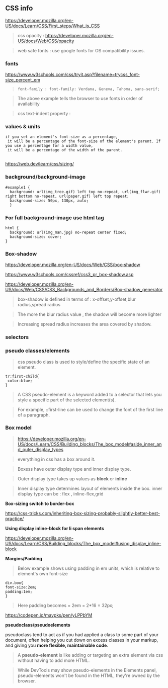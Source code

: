 ## CSS info

https://developer.mozilla.org/en-US/docs/Learn/CSS/First_steps/What_is_CSS

> css opacity : https://developer.mozilla.org/en-US/docs/Web/CSS/opacity

> web safe fonts : use google fonts for OS compatibility issues.

### fonts

https://www.w3schools.com/css/tryit.asp?filename=trycss_font-size_percent_em

> `font-family : font-family: Verdana, Geneva, Tahoma, sans-serif;` 

> The above example tells the browser to use fonts in order of availability

>  css text-indent property : 

### values & units
```  
if you set an element's font-size as a percentage, 
 it will be a percentage of the font-size of the element's parent. If you use a percentage for a width value, 
 it will be a percentage of the width of the parent.
 
 ```
 
 https://web.dev/learn/css/sizing/

### background/background-image

```
#example1 {
  background: url(img_tree.gif) left top no-repeat, url(img_flwr.gif) right bottom no-repeat, url(paper.gif) left top repeat;
  background-size: 50px, 130px, auto;
  }

```


### For full background-image use html tag

```
html { 
  background: url(img_man.jpg) no-repeat center fixed; 
  background-size: cover;
}

```

### Box-shadow

https://developer.mozilla.org/en-US/docs/Web/CSS/box-shadow

https://www.w3schools.com/cssref/css3_pr_box-shadow.asp

https://developer.mozilla.org/en-US/docs/Web/CSS/CSS_Backgrounds_and_Borders/Box-shadow_generator

>box-shadow is defined in terms of : x-offset,y-offset,blur radius,spread radius

> The more the blur radius value , the shadow will become more lighter

> Increasing spread radius increases the area covered by shadow.


### selectors

### pseudo classes/elements

> css pseudo class is used to style/define the specific state of an element.

```
tr:first-child{
 color:blue;
}
```

> A CSS pseudo-element is a keyword added to a selector that lets you style a specific part of the selected element(s). 

> For example, ::first-line can be used to change the font of the first line of a paragraph.


### Box model

> https://developer.mozilla.org/en-US/docs/Learn/CSS/Building_blocks/The_box_model#aside_inner_and_outer_display_types

> everything in css has a box around it. 

> Boxess have outer display type and inner display type.

> Outer display type takes up values as **block** or **inline**

> Inner display type determines layout of elements inside the box. inner display type can be : flex , inline-flex,grid


**Box-sizing switch to border-box**

https://css-tricks.com/inheriting-box-sizing-probably-slightly-better-best-practice/

**Using display inline-block for li span elements**

https://developer.mozilla.org/en-US/docs/Learn/CSS/Building_blocks/The_box_model#using_display_inline-block

**Margins/Padding**

> Below example shows using padding in em units, which is relative to element's own font-size

```
div.box{
font-size:2em;
padding:1em;
}

```
> Here padding becomes = 2em = 2*16 = 32px;

https://codepen.io/mavpks/pen/yLPPbYM


**pseudoclass/pseudoelements**

 pseudoclass tend to act as if you had applied a class to some part of your document,
 often helping you cut down on excess classes in your markup, and giving you **more flexible, maintainable code**.

> A **pseudo-element** is like adding or targeting an extra element via css without having to add more HTML.

> While DevTools may show pseudo-elements in the Elements panel, pseudo-elements won't be found in the HTML, they're owned by the browser.
